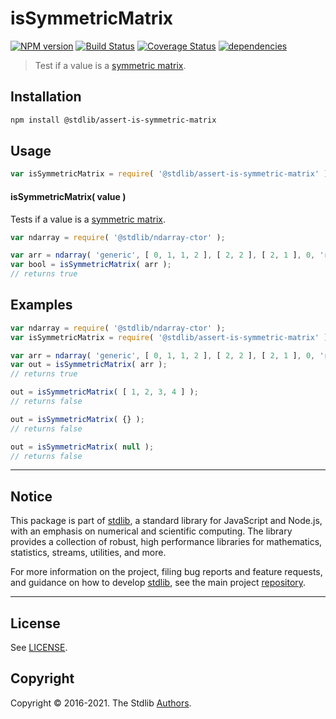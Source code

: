 <!--

@license Apache-2.0

Copyright (c) 2018 The Stdlib Authors.

Licensed under the Apache License, Version 2.0 (the "License");
you may not use this file except in compliance with the License.
You may obtain a copy of the License at

   http://www.apache.org/licenses/LICENSE-2.0

Unless required by applicable law or agreed to in writing, software
distributed under the License is distributed on an "AS IS" BASIS,
WITHOUT WARRANTIES OR CONDITIONS OF ANY KIND, either express or implied.
See the License for the specific language governing permissions and
limitations under the License.

-->

# isSymmetricMatrix

[![NPM version][npm-image]][npm-url] [![Build Status][test-image]][test-url] [![Coverage Status][coverage-image]][coverage-url] [![dependencies][dependencies-image]][dependencies-url]

> Test if a value is a [symmetric matrix][symmetric-matrix].

<section class="installation">

## Installation

```bash
npm install @stdlib/assert-is-symmetric-matrix
```

</section>

<section class="usage">

## Usage

```javascript
var isSymmetricMatrix = require( '@stdlib/assert-is-symmetric-matrix' );
```

#### isSymmetricMatrix( value )

Tests if a value is a [symmetric matrix][symmetric-matrix].

```javascript
var ndarray = require( '@stdlib/ndarray-ctor' );

var arr = ndarray( 'generic', [ 0, 1, 1, 2 ], [ 2, 2 ], [ 2, 1 ], 0, 'row-major' );
var bool = isSymmetricMatrix( arr );
// returns true
```

</section>

<!-- /.usage -->

<section class="examples">

## Examples

<!-- eslint no-undef: "error" -->

```javascript
var ndarray = require( '@stdlib/ndarray-ctor' );
var isSymmetricMatrix = require( '@stdlib/assert-is-symmetric-matrix' );

var arr = ndarray( 'generic', [ 0, 1, 1, 2 ], [ 2, 2 ], [ 2, 1 ], 0, 'row-major' );
var out = isSymmetricMatrix( arr );
// returns true

out = isSymmetricMatrix( [ 1, 2, 3, 4 ] );
// returns false

out = isSymmetricMatrix( {} );
// returns false

out = isSymmetricMatrix( null );
// returns false
```

</section>

<!-- /.examples -->


<section class="main-repo" >

* * *

## Notice

This package is part of [stdlib][stdlib], a standard library for JavaScript and Node.js, with an emphasis on numerical and scientific computing. The library provides a collection of robust, high performance libraries for mathematics, statistics, streams, utilities, and more.

For more information on the project, filing bug reports and feature requests, and guidance on how to develop [stdlib][stdlib], see the main project [repository][stdlib].

---

## License

See [LICENSE][stdlib-license].


## Copyright

Copyright &copy; 2016-2021. The Stdlib [Authors][stdlib-authors].

</section>

<!-- /.stdlib -->

<!-- Section for all links. Make sure to keep an empty line after the `section` element and another before the `/section` close. -->

<section class="links">

[npm-image]: http://img.shields.io/npm/v/@stdlib/assert-is-symmetric-matrix.svg
[npm-url]: https://npmjs.org/package/@stdlib/assert-is-symmetric-matrix

[test-image]: https://github.com/stdlib-js/assert-is-symmetric-matrix/actions/workflows/test.yml/badge.svg
[test-url]: https://github.com/stdlib-js/assert-is-symmetric-matrix/actions/workflows/test.yml

[coverage-image]: https://img.shields.io/codecov/c/github/stdlib-js/assert-is-symmetric-matrix/main.svg
[coverage-url]: https://codecov.io/github/stdlib-js/assert-is-symmetric-matrix?branch=main

[dependencies-image]: https://img.shields.io/david/stdlib-js/assert-is-symmetric-matrix
[dependencies-url]: https://david-dm.org/stdlib-js/assert-is-symmetric-matrix/main

[stdlib]: https://github.com/stdlib-js/stdlib

[stdlib-authors]: https://github.com/stdlib-js/stdlib/graphs/contributors

[stdlib-license]: https://raw.githubusercontent.com/stdlib-js/assert-is-symmetric-matrix/main/LICENSE

[symmetric-matrix]: https://en.wikipedia.org/wiki/Symmetric_matrix

</section>

<!-- /.links -->
